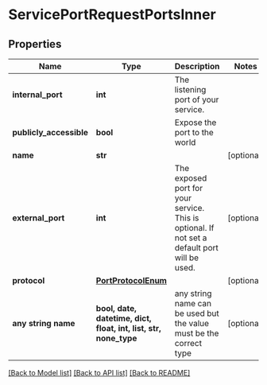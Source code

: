 # ServicePortRequestPortsInner


## Properties
Name | Type | Description | Notes
------------ | ------------- | ------------- | -------------
**internal_port** | **int** | The listening port of your service. | 
**publicly_accessible** | **bool** | Expose the port to the world | 
**name** | **str** |  | [optional] 
**external_port** | **int** | The exposed port for your service. This is optional. If not set a default port will be used. | [optional] 
**protocol** | [**PortProtocolEnum**](PortProtocolEnum.md) |  | [optional] 
**any string name** | **bool, date, datetime, dict, float, int, list, str, none_type** | any string name can be used but the value must be the correct type | [optional]

[[Back to Model list]](../README.md#documentation-for-models) [[Back to API list]](../README.md#documentation-for-api-endpoints) [[Back to README]](../README.md)


